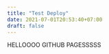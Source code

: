 ```yaml
---
title: "Test Deploy"
date: 2021-07-01T20:53:40+07:00
draft: false
---
```


HELLOOOO GITHUB PAGESSSSS